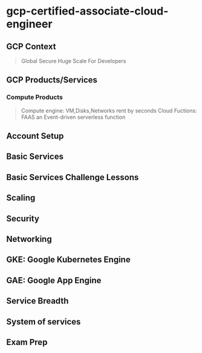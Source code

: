 # gcp-certified-associate-cloud-engineer

## GCP Context
> Global
> Secure
> Huge Scale
> For Developers

## GCP Products/Services
### Compute Products
> Compute engine: VM,Disks,Networks rent by seconds
> Cloud Fuctions: FAAS an Event-driven serverless function 

## Account Setup

## Basic Services

## Basic Services Challenge Lessons

## Scaling

## Security

## Networking

## GKE: Google Kubernetes Engine

## GAE: Google App Engine

## Service Breadth

## System of services

## Exam Prep
